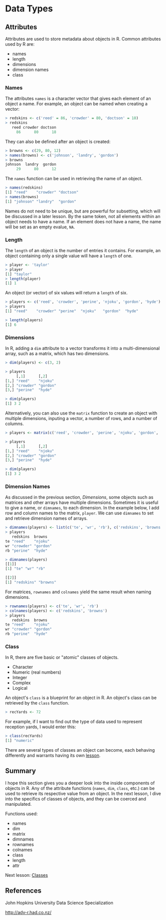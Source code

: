# Data Types

## Attributes
Attributes are used to store metadata about objects in R. Common attributes used by R are:
* names
* length
* dimensions
* dimension names
* class

### Names
The attributes `names` is a character vector that gives each element of an object a name. For example, an object can be named when creating a vector:
```r
> redskins <- c('reed' = 86, 'crowder' = 80, 'doctson' = 18)
> redskins
   reed crowder doctson 
     86      80      18 
```
They can also be defined after an object is created:
```r
> browns <- c(29, 80, 12)
> names(browns) <- c('johnson', 'landry', 'gordon')
> browns
johnson  landry  gordon 
     29      80      12
```
The `names` function can be used in retrieving the name of an object.
```r
> names(redskins)
[1] "reed"    "crowder" "doctson"
> names(browns)
[1] "johnson" "landry"  "gordon" 
```
Names do not need to be unique, but are powerful for subsetting, which will be discussed in a later lesson. By the same token, not all elements within an object needs to have a name. If an element does not have a name, the name will be set as an empty evalue, `NA`. 

### Length
The `length` of an object is the number of entries it contains. For example, an object containing only a single value will have a `length` of one.
```r
> player <- 'taylor'
> player
[1] "taylor"
> length(player)
[1] 1
```
An object (or vector) of six values will return a `length` of six.
```r
> players <- c('reed', 'crowder', 'perine', 'njoku', 'gordon', 'hyde')
> players
[1] "reed"    "crowder" "perine"  "njoku"   "gordon"  "hyde"

> length(players)
[1] 6
```

### Dimensions
In R, adding a `dim` attribute to a vector transforms it into a multi-dimensional array, such as a matrix, which has two dimensions. 
```r
> dim(players) <- c(3, 2)

> players
     [,1]      [,2]    
[1,] "reed"    "njoku" 
[2,] "crowder" "gordon"
[3,] "perine"  "hyde"  

> dim(players)
[1] 3 2
```
Alternatively, you can also use the `matrix` function to create an object with multiple dimensions, inputing a vector, a number of rows, and a number of columns.
```r
> players <- matrix(c('reed', 'crowder', 'perine', 'njoku', 'gordon', 'hyde'), nrow = 3, ncol = 2)

> players
     [,1]      [,2]    
[1,] "reed"    "njoku" 
[2,] "crowder" "gordon"
[3,] "perine"  "hyde" 

> dim(players)
[1] 3 2
```

### Dimension Names
As discussed in the previous section, *Dimensions*, some objects such as matrices and other arrays have multiple dimensions. Sometimes it is useful to give a name, or `dimnames`, to each dimension. In the example below, I add row and column names to the matrix, `player`. We can use `dimnames` to set and retrieve dimension names of arrays.
```r
> dimnames(players) <- list(c('te', 'wr', 'rb'), c('redskins', 'browns'))
> players
   redskins  browns  
te "reed"    "njoku" 
wr "crowder" "gordon"
rb "perine"  "hyde" 

> dimnames(players)
[[1]]
[1] "te" "wr" "rb"

[[2]]
[1] "redskins" "browns"  
```
For matrices, `rownames` and `colnames` yield the same result when naming dimensions.
```r
> rownames(players) <- c('te', 'wr', 'rb')
> colnames(players) <- c('redskins', 'browns')
> players
   redskins  browns  
te "reed"    "njoku" 
wr "crowder" "gordon"
rb "perine"  "hyde" 
```

### Class
In R, there are five basic or "atomic" classes of objects. 
* Character
* Numeric (real numbers)
* Integer
* Complex
* Logical

An object's `class` is a blueprint for an object in R. An object's class can be retrieved by the `class` function.
```r
> recYards <- 72
```
For example, if I want to find out the type of data used to represent reception yards, I would enter this:
```r
> class(recYards)
[1] "numeric"
```
There are several types of classes an object can become, each behaving differently and warrants having its own [lesson](https://github.com/stowingJunK/r-for-fantasy-football/blob/master/ffball/01_data_types/lesson_03_classes.md).

## Summary
I hope this section gives you a deeper look into the inside components of objects in R. Any of the attribute functions (`names`, `dim`, `class`, etc.) can be used to retrieve its respective value from an object. In the next lesson, I dive into the specifics of classes of objects, and they can be coerced and manipulated.

Functions used:
* names
* dim
* matrix
* dimnames
* rownames
* colnames
* class
* length
* attr

Next lesson: [Classes](https://github.com/stowingJunK/r-for-fantasy-football/blob/master/ffball/01_data_types/lesson_03_classes.md)

## References
John Hopkins University Data Science Specialization

http://adv-r.had.co.nz/
